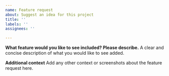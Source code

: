 ```yaml
---
name: Feature request
about: Suggest an idea for this project
title: ''
labels: ''
assignees: ''

---
```


**What feature would you like to see included? Please describe.**
A clear and concise description of what you would like to see added.

**Additional context**
Add any other context or screenshots about the feature request here.
